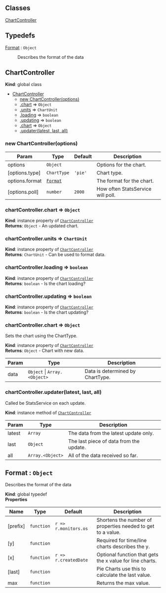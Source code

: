 ## Classes

<dl>
<dt><a href="#ChartController">ChartController</a></dt>
<dd></dd>
</dl>

## Typedefs

<dl>
<dt><a href="#Format">Format</a> : <code>Object</code></dt>
<dd><p>Describes the format of the data</p>
</dd>
</dl>

<a name="ChartController"></a>

## ChartController
**Kind**: global class  

* [ChartController](#ChartController)
    * [new ChartController(options)](#new_ChartController_new)
    * [.chart](#ChartController+chart) ⇒ <code>Object</code>
    * [.units](#ChartController+units) ⇒ <code>ChartUnit</code>
    * [.loading](#ChartController+loading) ⇒ <code>boolean</code>
    * [.updating](#ChartController+updating) ⇒ <code>boolean</code>
    * [.chart](#ChartController+chart) ⇒ <code>Object</code>
    * [.updater(latest, last, all)](#ChartController+updater)

<a name="new_ChartController_new"></a>

### new ChartController(options)

| Param | Type | Default | Description |
| --- | --- | --- | --- |
| options | <code>Object</code> |  | Options for the chart. |
| [options.type] | <code>ChartType</code> | <code>&#x27;pie&#x27;</code> | Chart type. |
| options.format | [<code>Format</code>](#Format) |  | The format for the chart. |
| [options.poll] | <code>number</code> | <code>2000</code> | How often StatsService will poll. |

<a name="ChartController+chart"></a>

### chartController.chart ⇒ <code>Object</code>
**Kind**: instance property of [<code>ChartController</code>](#ChartController)  
**Returns**: <code>Object</code> - An updated chart.  
<a name="ChartController+units"></a>

### chartController.units ⇒ <code>ChartUnit</code>
**Kind**: instance property of [<code>ChartController</code>](#ChartController)  
**Returns**: <code>ChartUnit</code> - Can be used to format data.  
<a name="ChartController+loading"></a>

### chartController.loading ⇒ <code>boolean</code>
**Kind**: instance property of [<code>ChartController</code>](#ChartController)  
**Returns**: <code>boolean</code> - Is the chart loading?  
<a name="ChartController+updating"></a>

### chartController.updating ⇒ <code>boolean</code>
**Kind**: instance property of [<code>ChartController</code>](#ChartController)  
**Returns**: <code>boolean</code> - Is the chart updating?  
<a name="ChartController+chart"></a>

### chartController.chart ⇒ <code>Object</code>
Sets the chart using the ChartType.

**Kind**: instance property of [<code>ChartController</code>](#ChartController)  
**Returns**: <code>Object</code> - Chart with new data.  

| Param | Type | Description |
| --- | --- | --- |
| data | <code>Object</code> \| <code>Array.&lt;Object&gt;</code> | Data is determined by ChartType. |

<a name="ChartController+updater"></a>

### chartController.updater(latest, last, all)
Called be StatsService on each update.

**Kind**: instance method of [<code>ChartController</code>](#ChartController)  

| Param | Type | Description |
| --- | --- | --- |
| latest | <code>Array</code> | The data from the latest update only. |
| last | <code>Object</code> | The last piece of data from the update. |
| all | <code>Array.&lt;Object&gt;</code> | All of the data received so far. |

<a name="Format"></a>

## Format : <code>Object</code>
Describes the format of the data

**Kind**: global typedef  
**Properties**

| Name | Type | Default | Description |
| --- | --- | --- | --- |
| [prefix] | <code>function</code> | <code>r &#x3D;&gt; r.monitors.os</code> | Shortens the number of properties needed to get to a value. |
| [y] | <code>function</code> |  | Required for time/line charts describes the y. |
| [x] | <code>function</code> | <code>r &#x3D;&gt; r.createdDate</code> | Optional function that gets the x value for line charts. |
| [last] | <code>function</code> |  | Pie Charts use this to calculate the last value. |
| max | <code>function</code> |  | Returns the max value. |

